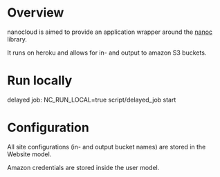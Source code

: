 Overview
========
nanocloud is aimed to provide an application wrapper around the [nanoc](ddfreyne/nanoc) library.

It runs on heroku and allows for in- and output to amazon S3 buckets.


Run locally
===========

delayed job:
NC_RUN_LOCAL=true script/delayed_job start

Configuration
=============
All site configurations (in- and output bucket names) are stored in the Website model.

Amazon credentials are stored inside the user model.
